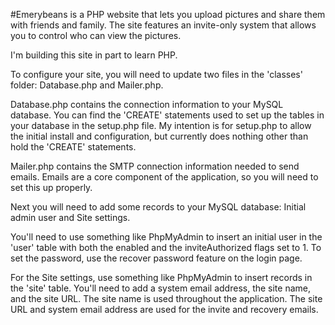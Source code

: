 #Emerybeans is a PHP website that lets you upload pictures and share them with friends and family. The site features an invite-only system that allows you to control who can view the pictures.

I'm building this site in part to learn PHP.

To configure your site, you will need to update two files in the 'classes' folder: Database.php and Mailer.php. 

Database.php contains the connection information to your MySQL database. You can find the 'CREATE' statements used to set up the tables in your database in the setup.php file. My intention is for setup.php to allow the initial install and configuration, but currently does nothing other than hold the 'CREATE' statements. 

Mailer.php contains the SMTP connection information needed to send emails. Emails are a core component of the application, so you will need to set this up properly.

Next you will need to add some records to your MySQL database: Initial admin user and Site settings.

You'll need to use something like PhpMyAdmin to insert an initial user in the 'user' table with both the enabled and the inviteAuthorized flags set to 1. To set the password, use the recover password feature on the login page.

For the Site settings, use something like PhpMyAdmin to insert records in the 'site' table. You'll need to add a system email address, the site name, and the site URL. The site name is used throughout the application. The site URL and system email address are used for the invite and recovery emails.